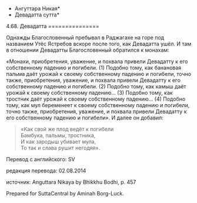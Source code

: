 * Ангуттара Никая*
* Девадатта сутта*

4\.68\. Девадатта
\=\=\=\=\=\=\=\=\=\=\=\=\=\=\=

Однажды Благословенный пребывал в Раджагахе на горе под названием Утёс Ястребов вскоре после того, как Девадатта ушёл\. И там в отношении Девадатты Благословенный обратился к монахам:

«Монахи, приобретения, уважение, и похвала привели Девадатту к его собственному падению и погибели\. \(1\) Подобно тому, как банановая пальма даёт урожай к своему собственному падению и погибели, точно также, приобретения, уважение, и похвала привели Девадатту к его собственному падению и погибели\. \(2\) Подобно тому, как камыш даёт урожай к своему собственному падению… \(3\) Подобно тому, как тростник даёт урожай к своему собственному падению… \(4\) Подобно тому, как мул беременеет к своему собственному падению и погибели, точно также, приобретения, уважение, и похвала привели Девадатту к его собственному падению и погибели»\. И далее он добавил:

> «Как свой же плод ведёт к погибели  
> Бамбука, пальмы, тростника,  
> И как зародыш убивает мула,  
> То так и слава рушит негодяя»\.

Перевод с английского: SV

редакция перевода: 02\.08\.2014

источник: Anguttara Nikaya by Bhikkhu Bodhi, p\. 457

Prepared for SuttaCentral by Aminah Borg\-Luck\.